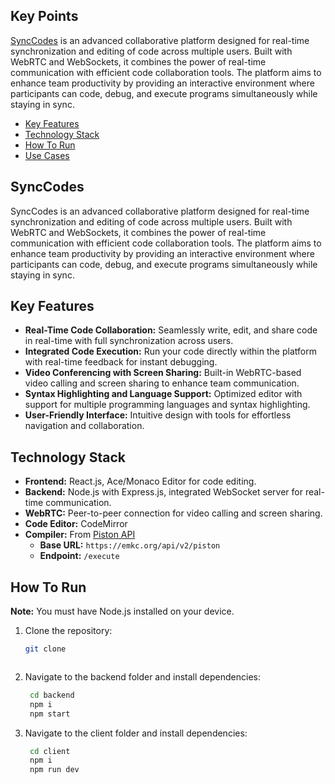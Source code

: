## Key Points

[SyncCodes](#SyncCodes) is an advanced collaborative platform designed for real-time synchronization and editing of code across multiple users. Built with WebRTC and WebSockets, it combines the power of real-time communication with efficient code collaboration tools. The platform aims to enhance team productivity by providing an interactive environment where participants can code, debug, and execute programs simultaneously while staying in sync.

- [Key Features](#key-features)
- [Technology Stack](#technology-stack)
- [How To Run](#how-to-run)
- [Use Cases](#use-cases)

## SyncCodes

SyncCodes is an advanced collaborative platform designed for real-time synchronization and editing of code across multiple users. Built with WebRTC and WebSockets, it combines the power of real-time communication with efficient code collaboration tools. The platform aims to enhance team productivity by providing an interactive environment where participants can code, debug, and execute programs simultaneously while staying in sync.



## Key Features

- **Real-Time Code Collaboration:** Seamlessly write, edit, and share code in real-time with full synchronization across users.
- **Integrated Code Execution:** Run your code directly within the platform with real-time feedback for instant debugging.
- **Video Conferencing with Screen Sharing:** Built-in WebRTC-based video calling and screen sharing to enhance team communication.
- **Syntax Highlighting and Language Support:** Optimized editor with support for multiple programming languages and syntax highlighting.
- **User-Friendly Interface:** Intuitive design with tools for effortless navigation and collaboration.

## Technology Stack

- **Frontend:** React.js, Ace/Monaco Editor for code editing.
- **Backend:** Node.js with Express.js, integrated WebSocket server for real-time communication.
- **WebRTC:** Peer-to-peer connection for video calling and screen sharing.
- **Code Editor:** CodeMirror
- **Compiler:** From [Piston API](https://piston.readthedocs.io/en/latest/api-v2/)  
  - **Base URL:** `https://emkc.org/api/v2/piston`
  - **Endpoint:** `/execute`

## How To Run

**Note:** You must have Node.js installed on your device.

1. Clone the repository:
   ```bash
   git clone 

   

2. Navigate to the backend folder and install dependencies:
   ```bash
    cd backend
    npm i
    npm start


3. Navigate to the client folder and install dependencies:
   ```bash
    cd client
    npm i
    npm run dev

